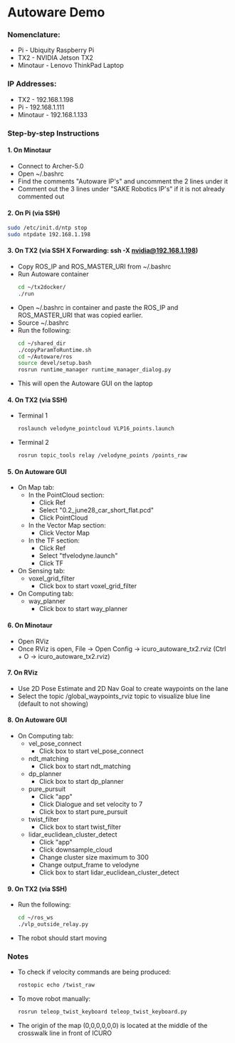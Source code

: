 # Autoware Demo
### Nomenclature:
* Pi       - Ubiquity Raspberry Pi
* TX2      - NVIDIA Jetson TX2
* Minotaur - Lenovo ThinkPad Laptop

### IP Addresses:
* TX2 - 192.168.1.198
* Pi - 192.168.1.111
* Minotaur - 192.168.1.133

### Step-by-step Instructions
#### 1. On Minotaur
* Connect to Archer-5.0
* Open ~/.bashrc
* Find the comments "Autoware IP's" and uncomment the 2 lines under it
* Comment out the 3 lines under "SAKE Robotics IP's" if it is not already commented out

#### 2. On Pi (via SSH)
```bash
sudo /etc/init.d/ntp stop
sudo ntpdate 192.168.1.198
```

#### 3. On TX2 (via SSH X Forwarding: ssh -X nvidia@192.168.1.198)
* Copy ROS_IP and ROS_MASTER_URI from ~/.bashrc
* Run Autoware container
  ```bash
  cd ~/tx2docker/
  ./run
  ```
* Open ~/.bashrc in container and paste the ROS_IP and ROS_MASTER_URI that was copied earlier.
* Source ~/.bashrc
* Run the following:
  ```bash
  cd ~/shared_dir
  ./copyParamToRuntime.sh
  cd ~/Autoware/ros
  source devel/setup.bash
  rosrun runtime_manager runtime_manager_dialog.py
  ``` 
* This will open the Autoware GUI on the laptop

#### 4. On TX2 (via SSH)
* Terminal 1
  ```bash
  roslaunch velodyne_pointcloud VLP16_points.launch
  ```
* Terminal 2
  ```bash
  rosrun topic_tools relay /velodyne_points /points_raw
  ```

#### 5. On Autoware GUI
* On Map tab:
  - In the PointCloud section:
    * Click Ref
    * Select "0.2_june28_car_short_flat.pcd"
    * Click PointCloud
  - In the Vector Map section:
    * Click Vector Map
  - In the TF section:
    * Click Ref
    * Select "tfvelodyne.launch"
    * Click TF
* On Sensing tab:
  - voxel_grid_filter
    * Click box to start voxel_grid_filter
* On Computing tab:
  - way_planner
    * Click box to start way_planner

#### 6. On Minotaur
* Open RViz
* Once RViz is open, File -> Open Config -> icuro_autoware_tx2.rviz (Ctrl + O -> icuro_autoware_tx2.rviz)

#### 7. On RViz
* Use 2D Pose Estimate and 2D Nav Goal to create waypoints on the lane
* Select the topic /global_waypoints_rviz topic to visualize blue line (default to not showing)

#### 8. On Autoware GUI
* On Computing tab:
  - vel_pose_connect
    * Click box to start vel_pose_connect
  - ndt_matching
    * Click box to start ndt_matching
  - dp_planner
    * Click box to start dp_planner
  - pure_pursuit
    * Click "app"
    * Click Dialogue and set velocity to 7
    * Click box to start pure_pursuit
  - twist_filter
    * Click box to start twist_filter
  - lidar_euclidean_cluster_detect
    * Click "app"
    * Click downsample_cloud
    * Change cluster size maximum to 300
    * Change output_frame to velodyne
    * Click box to start lidar_euclidean_cluster_detect

#### 9. On TX2 (via SSH)
* Run the following:
  ```bash
  cd ~/ros_ws
  ./vlp_outside_relay.py
  ```
* The robot should start moving

### Notes
* To check if velocity commands are being produced:
  ```bash
  rostopic echo /twist_raw
  ```
* To move robot manually:
  ```bash
  rosrun teleop_twist_keyboard teleop_twist_keyboard.py
  ```
* The origin of the map (0,0,0,0,0,0) is located at the middle of the crosswalk line in front of ICURO
